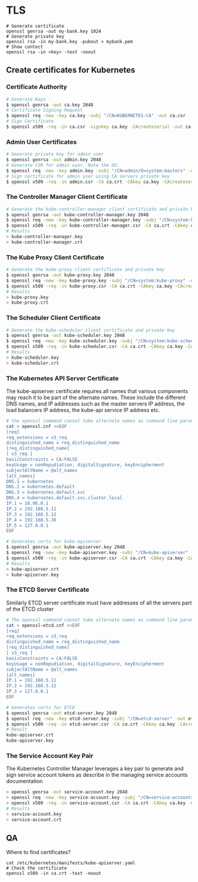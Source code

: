 # TLS

```
# Generate certificate
openssl genrsa -out my-bank.key 1024
# Generate private key
openssl rsa -in my-bank.key -pubout > mybank.pem
# Show contect
openssl rsa -in <key> -text -noout
```

## Create certificates for Kubernetes

### Certificate Authority

```sh
# Generate Keys
$ openssl genrsa -out ca.key 2048
# Certificate Signing Request
$ openssl req -new -key ca.key -subj "/CN=KUBERNETES-CA" -out ca.csr
# Sign Certificate
$ openssl x509 -req -in ca.csr -signkey ca.key -CAcreateserial -out ca.crt
```

### Admin User Certificates

```sh
# Geenrate private key for admin user
$ openssl genrsa -out admin.key 2048
# Generate CSR for admin user. Note the OU.
$ openssl req -new -key admin.key -subj "/CN=admin/O=system:masters" -out admin.csr
# Sign certificate for admin user using CA servers private key
$ openssl x509 -req -in admin.csr -CA ca.crt -CAkey ca.key -CAcreateserial  -out admin.crt
```

### The Controller Manager Client Certificate

```sh
# Generate the kube-controller-manager client certificate and private key:
$ openssl genrsa -out kube-controller-manager.key 2048
$ openssl req -new -key kube-controller-manager.key -subj "/CN=system:kube-controller-manager" -out kube-controller-manager.csr
$ openssl x509 -req -in kube-controller-manager.csr -CA ca.crt -CAkey ca.key -CAcreateserial -out kube-controller-manager.crt
# Results
> kube-controller-manager.key
> kube-controller-manager.crt
```

### The Kube Proxy Client Certificate

```sh
# Generate the kube-proxy client certificate and private key
$ openssl genrsa -out kube-proxy.key 2048
$ openssl req -new -key kube-proxy.key -subj "/CN=system:kube-proxy" -out kube-proxy.csr
$ openssl x509 -req -in kube-proxy.csr -CA ca.crt -CAkey ca.key -CAcreateserial  -out kube-proxy.crt
# Results
> kube-proxy.key
> kube-proxy.crt
```

### The Scheduler Client Certificate

```sh
# Generate the kube-scheduler client certificate and private key
$ openssl genrsa -out kube-scheduler.key 2048
$ openssl req -new -key kube-scheduler.key -subj "/CN=system:kube-scheduler" -out kube-scheduler.csr
$ openssl x509 -req -in kube-scheduler.csr -CA ca.crt -CAkey ca.key -CAcreateserial -out kube-scheduler.crt
# Results
> kube-scheduler.key
> kube-scheduler.crt
```

### The Kubernetes API Server Certificate

The kube-apiserver certificate requires all names that various components may reach it to be part of the alternate names. These include the different DNS names, and IP addresses such as the master servers IP address, the load balancers IP address, the kube-api service IP address etc.

```sh
# the openssl command cannot take alternate names as command line parameter. So we must create a conf file for it
cat > openssl.cnf <<EOF
[req]
req_extensions = v3_req
distinguished_name = req_distinguished_name
[req_distinguished_name]
[ v3_req ]
basicConstraints = CA:FALSE
keyUsage = nonRepudiation, digitalSignature, keyEncipherment
subjectAltName = @alt_names
[alt_names]
DNS.1 = kubernetes
DNS.2 = kubernetes.default
DNS.3 = kubernetes.default.svc
DNS.4 = kubernetes.default.svc.cluster.local
IP.1 = 10.96.0.1
IP.2 = 192.168.5.11
IP.3 = 192.168.5.12
IP.4 = 192.168.5.30
IP.5 = 127.0.0.1
EOF
```

```sh
# Generates certs for kube-apiserver
$ openssl genrsa -out kube-apiserver.key 2048
$ openssl req -new -key kube-apiserver.key -subj "/CN=kube-apiserver" -out kube-apiserver.csr -config openssl.cnf
$ openssl x509 -req -in kube-apiserver.csr -CA ca.crt -CAkey ca.key -CAcreateserial  -out kube-apiserver.crt -extensions v3_req -extfile openssl.cnf
# Results
> kube-apiserver.crt
> kube-apiserver.key
```

### The ETCD Server Certificate

Similarly ETCD server certificate must have addresses of all the servers part of the ETCD cluster

```sh
# The openssl command cannot take alternate names as command line parameter. So we must create a conf file for it
cat > openssl-etcd.cnf <<EOF
[req]
req_extensions = v3_req
distinguished_name = req_distinguished_name
[req_distinguished_name]
[ v3_req ]
basicConstraints = CA:FALSE
keyUsage = nonRepudiation, digitalSignature, keyEncipherment
subjectAltName = @alt_names
[alt_names]
IP.1 = 192.168.5.11
IP.2 = 192.168.5.12
IP.3 = 127.0.0.1
EOF
```

```sh
# Generates certs for ETCD
$ openssl genrsa -out etcd-server.key 2048
$ openssl req -new -key etcd-server.key -subj "/CN=etcd-server" -out etcd-server.csr -config openssl-etcd.cnf
$ openssl x509 -req -in etcd-server.csr -CA ca.crt -CAkey ca.key -CAcreateserial  -out etcd-server.crt -extensions v3_req -extfile openssl-etcd.cnf
# Result
kube-apiserver.crt
kube-apiserver.key
```

### The Service Account Key Pair

The Kubernetes Controller Manager leverages a key pair to generate and sign service account tokens as describe in the managing service accounts documentation

```sh
> openssl genrsa -out service-account.key 2048
> openssl req -new -key service-account.key -subj "/CN=service-accounts" -out service-account.csr
> openssl x509 -req -in service-account.csr -CA ca.crt -CAkey ca.key -CAcreateserial  -out service-account.crt
# Results
> service-account.key
> service-account.crt
```

## QA

Where to find certificates?

```
cat /etc/kubernetes/manifests/kube-apiserver.yaml
# Check the certificate
openssl x509 -in ca.crt -text -noout
```
